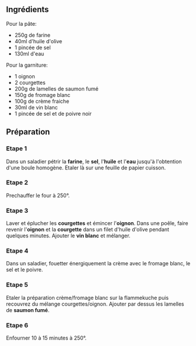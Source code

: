 ## Ingrédients

Pour la pâte:

- 250g de farine
- 40ml d'huile d'olive
- 1 pincée de sel
- 130ml d'eau

Pour la garniture:

- 1 oignon
- 2 courgettes
- 200g de lamelles de saumon fumé
- 150g de fromage blanc
- 100g de crème fraiche
- 30ml de vin blanc
- 1 pincée de sel et de poivre noir

## Préparation

### Etape 1

Dans un saladier pétrir la **farine**, le **sel**, l'**huile** et l'**eau** jusqu'à l'obtention d'une boule homogène. Etaler là sur une feuille de papier cuisson.

### Etape 2

Prechauffer le four à 250°.

### Etape 3

Laver et éplucher les **courgettes** et émincer l'**oignon**. Dans une poêle, faire revenir l'**oignon** et la **courgette** dans un filet d'huile d'olive pendant quelques minutes. Ajouter le **vin blanc** et mélanger.

### Etape 4

Dans un saladier, fouetter énergiquement la crème avec le fromage blanc, le sel et le poivre.

### Etape 5

Etaler la préparation crème/fromage blanc sur la flammekuche puis recouvrez du mélange courgettes/oignon. Ajouter par dessus les lamelles de **saumon fumé**.

### Etape 6

Enfourner 10 à 15 minutes à 250°.

